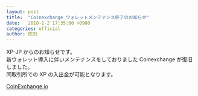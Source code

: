 ```yaml
---
layout: post
title:  "Coinexchange ウォレットメンテナンス終了のお知らせ"
date:   2018-1-2 17:35:00 +0900
categories: official
author: 依田
---  
```

XP-JP からのお知らせです。  
新ウォレット導入に伴いメンテナンスをしておりました Coinexchange が復旧しました。  
同取引所での XP の入出金が可能となります。  

[CoinExchange.io](https://www.coinexchange.io/)  
